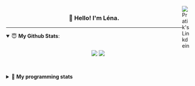 <!--
<a href="https://twitter.com" target="_blank" rel="nofollow">
 <img align="right" alt="Pratik's Twitter" width="22px" src="https://cdn.jsdelivr.net/npm/simple-icons@v3/icons/twitter.svg" />
</a> 

-->
<a href="https://www.linkedin.com/in/lenagiacalone/" target="_blank" rel="nofollow">
 <img align="right" alt="Pratik's Linkdein" width="22px" src="https://cdn.jsdelivr.net/npm/simple-icons@v3/icons/linkedin.svg" />
</a>



<h3 align="center">👋 Hello! I'm Léna.</h3>

---

<!--
**lgiacalo/lgiacalo** is a ✨ _special_ ✨ repository because its `README.md` (this file) appears on your GitHub profile.

Here are some ideas to get you started:

- 🔭 I’m currently working on ...
- 🌱 I’m currently learning ...
- 👯 I’m looking to collaborate on ...
- 🤔 I’m looking for help with ...
- 💬 Ask me about ...
- 📫 How to reach me: ...
- 😄 Pronouns: ...
- ⚡ Fun fact: ...
-->

<details open>
 <summary> 😇 <b>My Github Stats</b>: </summary>
<br>
<p align = "center">
  <img src = "https://github-readme-stats.vercel.app/api?username=lgiacalo&show_icons=true&theme=nord" width="420">
  <img src = "https://github-readme-stats.vercel.app/api/top-langs/?username=lgiacalo&layout=compact&theme=nord">
</p>
 
<br>
<p align = "center">
  <imp src = "https://github-readme-stats.vercel.app/api/wakatime?username=lgiacalo&theme=nord">
</p>

</details>

<details>
 <summary>🤖 <b>My programming stats</b></summary>
 <br>
 
<!--START_SECTION:waka-->
![Lines of code](https://img.shields.io/badge/From%20Hello%20World%20I%27ve%20Written-956132%20lines%20of%20code-blue)

**🐱 My Github Data** 

> 🏆 628 Contributions in the Year 2021
 > 
> 📦 296.9 kB Used in Github's Storage 
 > 
> 🚫 Not Opted to Hire
 > 
> 📜 44 Public Repositories 
 > 
> 🔑 32 Private Repositories  
 > 
**I'm an Early 🐤** 

```text
🌞 Morning    172 commits    ███░░░░░░░░░░░░░░░░░░░░░░   14.54% 
🌆 Daytime    463 commits    █████████░░░░░░░░░░░░░░░░   39.14% 
🌃 Evening    438 commits    █████████░░░░░░░░░░░░░░░░   37.02% 
🌙 Night      110 commits    ██░░░░░░░░░░░░░░░░░░░░░░░   9.3%

```
📅 **I'm Most Productive on Thursday** 

```text
Monday       176 commits    ███░░░░░░░░░░░░░░░░░░░░░░   14.88% 
Tuesday      161 commits    ███░░░░░░░░░░░░░░░░░░░░░░   13.61% 
Wednesday    217 commits    ████░░░░░░░░░░░░░░░░░░░░░   18.34% 
Thursday     255 commits    █████░░░░░░░░░░░░░░░░░░░░   21.56% 
Friday       181 commits    ███░░░░░░░░░░░░░░░░░░░░░░   15.3% 
Saturday     73 commits     █░░░░░░░░░░░░░░░░░░░░░░░░   6.17% 
Sunday       120 commits    ██░░░░░░░░░░░░░░░░░░░░░░░   10.14%

```


📊 **This Week I Spent My Time On** 

```text
⌚︎ Time Zone: Europe/Paris

💬 Programming Languages: 
JavaScript               26 hrs 55 mins      ████████████████████░░░░░   83.45% 
Other                    2 hrs 34 mins       ██░░░░░░░░░░░░░░░░░░░░░░░   7.99% 
CSV                      1 hr 42 mins        █░░░░░░░░░░░░░░░░░░░░░░░░   5.3% 
Markdown                 30 mins             ░░░░░░░░░░░░░░░░░░░░░░░░░   1.56% 
Blade Template           20 mins             ░░░░░░░░░░░░░░░░░░░░░░░░░   1.04%

🔥 Editors: 
VS Code                  32 hrs 15 mins      █████████████████████████   100.0%

🐱‍💻 Projects: 
pappers-engine           20 hrs 56 mins      ████████████████░░░░░░░░░   64.88% 
script-pappers           8 hrs 13 mins       ██████░░░░░░░░░░░░░░░░░░░   25.47% 
Unknown Project          1 hr 45 mins        █░░░░░░░░░░░░░░░░░░░░░░░░   5.42% 
pappers-importers        31 mins             ░░░░░░░░░░░░░░░░░░░░░░░░░   1.63% 
works                    30 mins             ░░░░░░░░░░░░░░░░░░░░░░░░░   1.56%

💻 Operating System: 
Mac                      32 hrs 15 mins      █████████████████████████   100.0%

```

**I Mostly Code in C** 

```text
C                        26 repos            ████████░░░░░░░░░░░░░░░░░   33.33% 
JavaScript               13 repos            ████░░░░░░░░░░░░░░░░░░░░░   16.67% 
HTML                     8 repos             ██░░░░░░░░░░░░░░░░░░░░░░░   10.26% 
Shell                    8 repos             ██░░░░░░░░░░░░░░░░░░░░░░░   10.26% 
C++                      4 repos             █░░░░░░░░░░░░░░░░░░░░░░░░   5.13%

```


**Timeline**

![Chart not found](https://raw.githubusercontent.com/lgiacalo/lgiacalo/main/charts/bar_graph.png) 


<!--END_SECTION:waka-->

</details>
